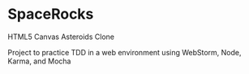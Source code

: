 # SpaceRocks
HTML5 Canvas Asteroids Clone

Project to practice TDD in a web environment using WebStorm, Node, Karma, and Mocha
